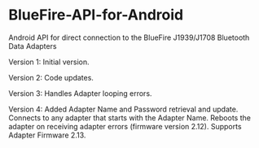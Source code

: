 # BlueFire-API-for-Android
Android API for direct connection to the BlueFire J1939/J1708 Bluetooth Data Adapters

Version 1:
	Initial version.
	
Version 2:
	Code updates.
	
Version 3:
	Handles Adapter looping errors.
	
Version 4:
	Added Adapter Name and Password retrieval and update.
	Connects to any adapter that starts with the Adapter Name.
	Reboots the adapter on receiving adapter errors (firmware version 2.12).
	Supports Adapter Firmware 2.13.
